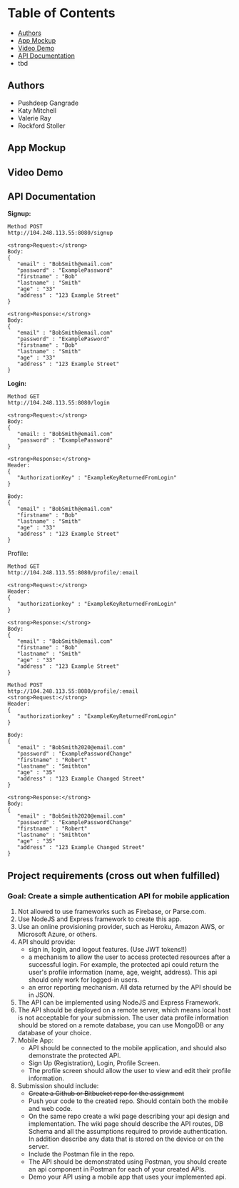 # Table of Contents
- [Authors](#authors)
- [App Mockup](#mockup)
- [Video Demo](#demo)
- [API Documentation](#documentation)
- tbd

## Authors <a name="authors"></a>
- Pushdeep Gangrade
- Katy Mitchell
- Valerie Ray
- Rockford Stoller

## App Mockup <a name="mockup"></a>

## Video Demo <a name="demo"></a>

## API Documentation <a name="documentation"></a>
<strong>Signup:</strong>
```
Method POST
http://104.248.113.55:8080/signup

<strong>Request:</strong>
Body:
{
   "email" : "BobSmith@email.com"
   "password" : "ExamplePassword"
   "firstname" : "Bob"
   "lastname" : "Smith"
   "age" : "33"
   "address" : "123 Example Street"
}

<strong>Response:</strong>
Body:
{
   "email" : "BobSmith@email.com"
   "password" : "ExamplePasword"
   "firstname" : "Bob"
   "lastname" : "Smith"
   "age" : "33"
   "address" : "123 Example Street"
}
```
<strong>Login:</strong>
```
Method GET
http://104.248.113.55:8080/login

<strong>Request:</strong>
Body:
{
   "email: : "BobSmith@email.com"
   "password" : "ExamplePassword"
}

<strong>Response:</strong>
Header:
{
   "AuthorizationKey" : "ExampleKeyReturnedFromLogin"
}

Body:
{
   "email" : "BobSmith@email.com"
   "firstname" : "Bob"
   "lastname" : "Smith"
   "age" : "33"
   "address" : "123 Example Street"
}
```
Profile:
```
Method GET
http://104.248.113.55:8080/profile/:email

<strong>Request:</strong>
Header:
{
   "authorizationkey" : "ExampleKeyReturnedFromLogin"
}

<strong>Response:</strong>
Body:
{
   "email" : "BobSmith@email.com"
   "firstname" : "Bob"
   "lastname" : "Smith"
   "age" : "33"
   "address" : "123 Example Street"
}
```
```
Method POST
http://104.248.113.55:8080/profile/:email
<strong>Request:</strong>
Header:
{
   "authorizationkey" : "ExampleKeyReturnedFromLogin"
}

Body:
{
   "email" : "BobSmith2020@email.com"
   "password" : "ExamplePasswordChange"
   "firstname" : "Robert"
   "lastname" : "Smithton"
   "age" : "35"
   "address" : "123 Example Changed Street"
}

<strong>Response:</strong>
Body:
{
   "email" : "BobSmith2020@email.com"
   "password" : "ExamplePasswordChange"
   "firstname" : "Robert"
   "lastname" : "Smithton"
   "age" : "35"
   "address" : "123 Example Changed Street"
}
```

## Project requirements (cross out when fulfilled)
### Goal: Create a simple authentication API for mobile application
1. Not allowed to use frameworks such as Firebase, or Parse.com. 
2. Use NodeJS and Express framework to create this app.
3. Use an online provisioning provider, such as Heroku, Amazon AWS, or Microsoft Azure, or others.
4. API should provide:
   - sign in, login, and logout features. (Use JWT tokens!!)
   - a mechanism to allow the user to access protected resources after a successful login. For example, the protected api could return the user's profile information (name, age, weight, address). This api should only work for logged-in users.
   - an error reporting mechanism. All data returned by the API should be in JSON.
5. The API can be implemented using NodeJS and Express Framework.
6. The API should be deployed on a remote server, which means local host is not acceptable for your submission. The user data profile information should be stored on a remote database, you can use MongoDB or any database of your choice.
7. Mobile App: 
   - API should be connected to the mobile application, and should also demonstrate the protected API.
   - Sign Up (Registration), Login, Profile Screen.
   - The profile screen should allow the user to view and edit their profile information.
8. Submission should include:
   - ~~Create a Github or Bitbucket repo for the assignment~~
   - Push your code to the created repo. Should contain both the mobile and web code. 
   - On the same repo create a wiki page describing your api design and implementation. The wiki page should describe the API routes, DB Schema and all the assumptions required to provide authentication. In addition describe any data that is stored on the device or on the server.
   - Include the Postman file in the repo.
   - The API should be demonstrated using Postman, you should create an api component in Postman for each of your created APIs.
   - Demo your API using a mobile app that uses your implemented api.
